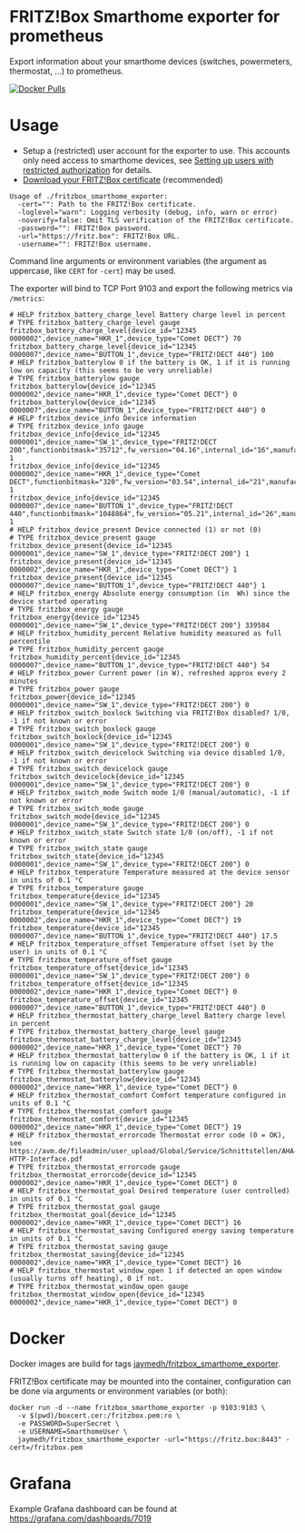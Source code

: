 # FRITZ!Box Smarthome exporter for prometheus
Export information about your smarthome devices (switches, powermeters, thermostat, ...) to prometheus.

[![Docker Pulls](https://img.shields.io/docker/pulls/jaymedh/fritzbox_smarthome_exporter)](https://hub.docker.com/repository/docker/jaymedh/fritzbox_smarthome_exporter)

# Usage

* Setup a (restricted) user account for the exporter to use. This accounts only need access to smarthome devices, see [Setting up users with restricted authorization](https://en.avm.de/service/fritzbox/fritzbox-5490/knowledge-base/publication/show/1522_Accessing-FRITZ-Box-from-the-home-network-with-user-accounts/) for details.
* [Download your FRITZ!Box certificate](https://en.avm.de/service/fritzbox/fritzbox-7390/knowledge-base/publication/show/1523_Downloading-your-FRITZ-Box-certificate-and-importing-it-to-your-computer/) (recommended)

```
Usage of ./fritzbox_smarthome_exporter:
  -cert="": Path to the FRITZ!Box certificate.
  -loglevel="warn": Logging verbosity (debug, info, warn or error)
  -noverify=false: Omit TLS verification of the FRITZ!Box certificate.
  -password="": FRITZ!Box password.
  -url="https://fritz.box": FRITZ!Box URL.
  -username="": FRITZ!Box username.
```
Command line arguments or environment variables (the argument as uppercase, like `CERT` for `-cert`) may be used.


The exporter will bind to TCP Port 9103 and export the following metrics via `/metrics`:

```
# HELP fritzbox_battery_charge_level Battery charge level in percent
# TYPE fritzbox_battery_charge_level gauge
fritzbox_battery_charge_level{device_id="12345 0000002",device_name="HKR_1",device_type="Comet DECT"} 70
fritzbox_battery_charge_level{device_id="12345 0000007",device_name="BUTTON_1",device_type="FRITZ!DECT 440"} 100
# HELP fritzbox_batterylow 0 if the battery is OK, 1 if it is running low on capacity (this seems to be very unreliable)
# TYPE fritzbox_batterylow gauge
fritzbox_batterylow{device_id="12345 0000002",device_name="HKR_1",device_type="Comet DECT"} 0
fritzbox_batterylow{device_id="12345 0000007",device_name="BUTTON_1",device_type="FRITZ!DECT 440"} 0
# HELP fritzbox_device_info Device information
# TYPE fritzbox_device_info gauge
fritzbox_device_info{device_id="12345 0000001",device_name="SW_1",device_type="FRITZ!DECT 200",functionbitmask="35712",fw_version="04.16",internal_id="16",manufacturer="AVM"} 1
fritzbox_device_info{device_id="12345 0000002",device_name="HKR_1",device_type="Comet DECT",functionbitmask="320",fw_version="03.54",internal_id="21",manufacturer="AVM"} 1
fritzbox_device_info{device_id="12345 0000007",device_name="BUTTON_1",device_type="FRITZ!DECT 440",functionbitmask="1048864",fw_version="05.21",internal_id="26",manufacturer="AVM"} 1
# HELP fritzbox_device_present Device connected (1) or not (0)
# TYPE fritzbox_device_present gauge
fritzbox_device_present{device_id="12345 0000001",device_name="SW_1",device_type="FRITZ!DECT 200"} 1
fritzbox_device_present{device_id="12345 0000002",device_name="HKR_1",device_type="Comet DECT"} 1
fritzbox_device_present{device_id="12345 0000007",device_name="BUTTON_1",device_type="FRITZ!DECT 440"} 1
# HELP fritzbox_energy Absolute energy consumption (in  Wh) since the device started operating
# TYPE fritzbox_energy gauge
fritzbox_energy{device_id="12345 0000001",device_name="SW_1",device_type="FRITZ!DECT 200"} 339584
# HELP fritzbox_humidity_percent Relative humidity measured as full percentile
# TYPE fritzbox_humidity_percent gauge
fritzbox_humidity_percent{device_id="12345 0000007",device_name="BUTTON_1",device_type="FRITZ!DECT 440"} 54
# HELP fritzbox_power Current power (in W), refreshed approx every 2 minutes
# TYPE fritzbox_power gauge
fritzbox_power{device_id="12345 0000001",device_name="SW_1",device_type="FRITZ!DECT 200"} 0
# HELP fritzbox_switch_boxlock Switching via FRITZ!Box disabled? 1/0, -1 if not known or error
# TYPE fritzbox_switch_boxlock gauge
fritzbox_switch_boxlock{device_id="12345 0000001",device_name="SW_1",device_type="FRITZ!DECT 200"} 0
# HELP fritzbox_switch_devicelock Switching via device disabled 1/0, -1 if not known or error
# TYPE fritzbox_switch_devicelock gauge
fritzbox_switch_devicelock{device_id="12345 0000001",device_name="SW_1",device_type="FRITZ!DECT 200"} 0
# HELP fritzbox_switch_mode Switch mode 1/0 (manual/automatic), -1 if not known or error
# TYPE fritzbox_switch_mode gauge
fritzbox_switch_mode{device_id="12345 0000001",device_name="SW_1",device_type="FRITZ!DECT 200"} 0
# HELP fritzbox_switch_state Switch state 1/0 (on/off), -1 if not known or error
# TYPE fritzbox_switch_state gauge
fritzbox_switch_state{device_id="12345 0000001",device_name="SW_1",device_type="FRITZ!DECT 200"} 0
# HELP fritzbox_temperature Temperature measured at the device sensor in units of 0.1 °C
# TYPE fritzbox_temperature gauge
fritzbox_temperature{device_id="12345 0000001",device_name="SW_1",device_type="FRITZ!DECT 200"} 20
fritzbox_temperature{device_id="12345 0000002",device_name="HKR_1",device_type="Comet DECT"} 19
fritzbox_temperature{device_id="12345 0000007",device_name="BUTTON_1",device_type="FRITZ!DECT 440"} 17.5
# HELP fritzbox_temperature_offset Temperature offset (set by the user) in units of 0.1 °C
# TYPE fritzbox_temperature_offset gauge
fritzbox_temperature_offset{device_id="12345 0000001",device_name="SW_1",device_type="FRITZ!DECT 200"} 0
fritzbox_temperature_offset{device_id="12345 0000002",device_name="HKR_1",device_type="Comet DECT"} 0
fritzbox_temperature_offset{device_id="12345 0000007",device_name="BUTTON_1",device_type="FRITZ!DECT 440"} 0
# HELP fritzbox_thermostat_battery_charge_level Battery charge level in percent
# TYPE fritzbox_thermostat_battery_charge_level gauge
fritzbox_thermostat_battery_charge_level{device_id="12345 0000002",device_name="HKR_1",device_type="Comet DECT"} 70
# HELP fritzbox_thermostat_batterylow 0 if the battery is OK, 1 if it is running low on capacity (this seems to be very unreliable)
# TYPE fritzbox_thermostat_batterylow gauge
fritzbox_thermostat_batterylow{device_id="12345 0000002",device_name="HKR_1",device_type="Comet DECT"} 0
# HELP fritzbox_thermostat_comfort Comfort temperature configured in units of 0.1 °C
# TYPE fritzbox_thermostat_comfort gauge
fritzbox_thermostat_comfort{device_id="12345 0000002",device_name="HKR_1",device_type="Comet DECT"} 19
# HELP fritzbox_thermostat_errorcode Thermostat error code (0 = OK), see https://avm.de/fileadmin/user_upload/Global/Service/Schnittstellen/AHA-HTTP-Interface.pdf
# TYPE fritzbox_thermostat_errorcode gauge
fritzbox_thermostat_errorcode{device_id="12345 0000002",device_name="HKR_1",device_type="Comet DECT"} 0
# HELP fritzbox_thermostat_goal Desired temperature (user controlled) in units of 0.1 °C
# TYPE fritzbox_thermostat_goal gauge
fritzbox_thermostat_goal{device_id="12345 0000002",device_name="HKR_1",device_type="Comet DECT"} 16
# HELP fritzbox_thermostat_saving Configured energy saving temperature in units of 0.1 °C
# TYPE fritzbox_thermostat_saving gauge
fritzbox_thermostat_saving{device_id="12345 0000002",device_name="HKR_1",device_type="Comet DECT"} 16
# HELP fritzbox_thermostat_window_open 1 if detected an open window (usually turns off heating), 0 if not.
# TYPE fritzbox_thermostat_window_open gauge
fritzbox_thermostat_window_open{device_id="12345 0000002",device_name="HKR_1",device_type="Comet DECT"} 0
```


# Docker
Docker images are build for tags [jaymedh/fritzbox_smarthome_exporter](https://hub.docker.com/r/jaymedh/fritzbox_smarthome_exporter/).

FRITZ!Box certificate may be mounted into the container, configuration can be done via arguments or environment variables (or both):
```
docker run -d --name fritzbox_smarthome_exporter -p 9103:9103 \
  -v $(pwd)/boxcert.cer:/fritzbox.pem:ro \
  -e PASSWORD=SuperSecret \
  -e USERNAME=SmarthomeUser \
  jaymedh/fritzbox_smarthome_exporter -url="https://fritz.box:8443" -cert=/fritzbox.pem
```


# Grafana

Example Grafana dashboard can be found at https://grafana.com/dashboards/7019
